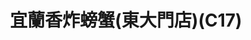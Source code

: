 ---
title: "宜蘭香炸螃蟹(東大門店)(C17)"
description: "宜蘭香炸螃蟹(東大門店)(C17)"
layout: shop
keywords:
  - 美食競賽
  - 台灣美食
  - 美食精選
datePublished: "2025-06-30"
dateModified: "2025-07-06"
city: "花蓮縣"
district: "花蓮市"
address: "花蓮縣花蓮市中山路38號C17"
phone: "0975333282"
geo: "23.973079728771175, 121.61223292894208"
google_map: "https://maps.app.goo.gl/Emif3Ufww9iNaMKr7"
footinder: "https://footinder.com.tw/%E8%8A%B1%E8%93%AE%E7%B8%A3%E8%8A%B1%E8%93%AE%E5%B8%82/164553/"
official: "https://www.facebook.com/p/%E8%8A%B1%E8%93%AE-%E5%AE%9C%E8%98%AD%E9%A6%99%E7%82%B8%E8%9E%83%E8%9F%B9-%E6%9D%B1%E5%A4%A7%E9%96%80%E5%BA%97%E6%85%B6%E8%B1%90%E5%BA%97-100063555711992/"
award:
  - name: "夜市王"
    year: "2024"
    entries:
      - nightMarket: "東大門夜市"
        food_type: "雞排"
        rank: "第二名"

---